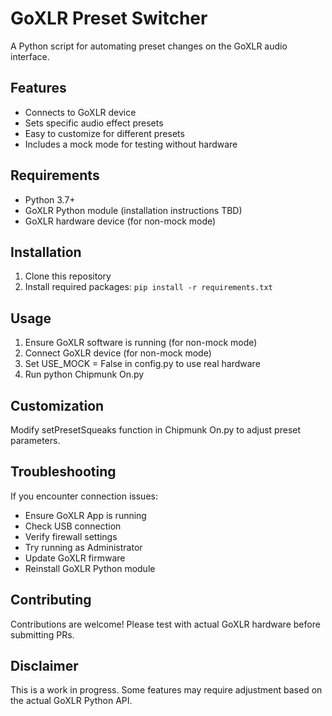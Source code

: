 ﻿# GoXLR Preset Switcher

A Python script for automating preset changes on the GoXLR audio interface.

## Features

- Connects to GoXLR device
- Sets specific audio effect presets
- Easy to customize for different presets
- Includes a mock mode for testing without hardware

## Requirements

- Python 3.7+
- GoXLR Python module (installation instructions TBD)
- GoXLR hardware device (for non-mock mode)

## Installation

1. Clone this repository
2. Install required packages:
   `
   pip install -r requirements.txt
   `

## Usage

1. Ensure GoXLR software is running (for non-mock mode)
2. Connect GoXLR device (for non-mock mode)
3. Set USE_MOCK = False in config.py to use real hardware
4. Run python Chipmunk On.py

## Customization

Modify setPresetSqueaks function in Chipmunk On.py to adjust preset parameters.

## Troubleshooting

If you encounter connection issues:
- Ensure GoXLR App is running
- Check USB connection
- Verify firewall settings
- Try running as Administrator
- Update GoXLR firmware
- Reinstall GoXLR Python module

## Contributing

Contributions are welcome! Please test with actual GoXLR hardware before submitting PRs.

## Disclaimer

This is a work in progress. Some features may require adjustment based on the actual GoXLR Python API.

